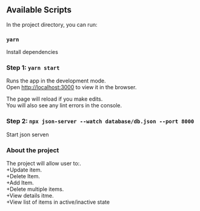 ## Available Scripts

In the project directory, you can run:
### `yarn`
Install dependencies
### Step 1: `yarn start`

Runs the app in the development mode.\
Open [http://localhost:3000](http://localhost:3000) to view it in the browser.

The page will reload if you make edits.\
You will also see any lint errors in the console.

### Step 2: `npx json-server --watch database/db.json --port 8000`
Start json serven

### About the project
The project will allow user to:.\
+Update item.\
+Delete Item.\
+Add Item.\
+Delete multiple items.\
+View details itme.\
+View list of items in active/inactive state
